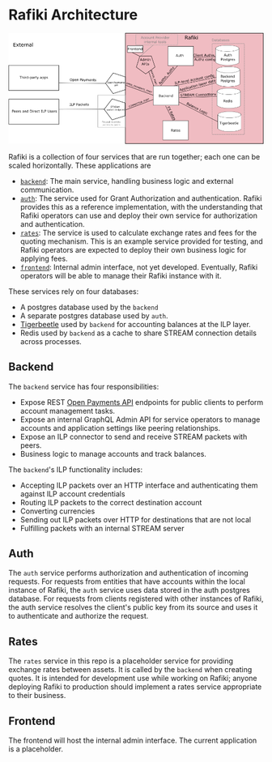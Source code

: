 # Rafiki Architecture

![Architecture diagram](./img/rafiki-architecture.png)


Rafiki is a collection of four services that are run together; each one can be scaled horizontally. These applications are

- [`backend`](../packages/backend): The main service, handling business logic and external communication.
- [`auth`](../packages/auth): The service used for Grant Authorization and authentication. Rafiki provides this as a reference implementation, with the understanding that Rafiki operators can use and deploy their own service for authorization and authentication.
- [`rates`](../packages/rates): The service is used to calculate exchange rates and fees for the quoting mechanism. This is an example service provided for testing, and Rafiki operators are expected to deploy their own business logic for applying fees.
- [`frontend`](../packages/frontend): Internal admin interface, not yet developed. Eventually, Rafiki operators will be able to manage their Rafiki instance with it.

These services rely on four databases:

- A postgres database used by the `backend`
- A separate postgres database used by `auth`.
- [Tigerbeetle](https://github.com/coilhq/tigerbeetle) used by `backend` for accounting balances at the ILP layer.
- Redis used by `backend` as a cache to share STREAM connection details across processes.

## Backend

The `backend` service has four responsibilities:

- Expose REST [Open Payments API](https://docs.openpayments.guide/reference) endpoints for public clients to perform account management tasks.
- Expose an internal GraphQL Admin API for service operators to manage accounts and application settings like peering relationships.
- Expose an ILP connector to send and receive STREAM packets with peers.
- Business logic to manage accounts and track balances.

The `backend`'s ILP functionality includes:

- Accepting ILP packets over an HTTP interface and authenticating them against ILP account credentials
- Routing ILP packets to the correct destination account
- Converting currencies
- Sending out ILP packets over HTTP for destinations that are not local
- Fulfilling packets with an internal STREAM server

## Auth

The `auth` service performs authorization and authentication of incoming requests. For requests from entities that have accounts within the local instance of Rafiki, the `auth` service uses data stored in the auth postgres database. For requests from clients registered with other instances of Rafiki, the auth service resolves the client's public key from its source and uses it to authenticate and authorize the request.

## Rates

The `rates` service in this repo is a placeholder service for providing exchange rates between assets. It is called by the `backend` when
creating quotes. It is intended for development use while working on Rafiki; anyone deploying Rafiki to production should implement a
rates service appropriate to their business.

## Frontend

The frontend will host the internal admin interface. The current application is a placeholder.
